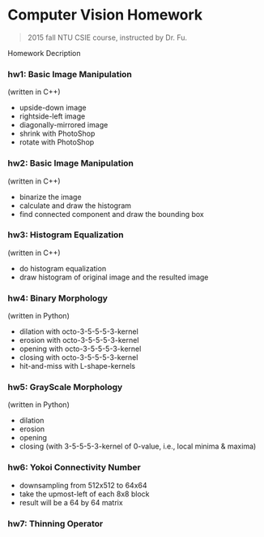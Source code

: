 Computer Vision Homework
========================

> 2015 fall NTU CSIE course, instructed by Dr. Fu.

Homework Decription

### hw1: Basic Image Manipulation
(written in C++)
- upside-down image
- rightside-left image
- diagonally-mirrored image
- shrink with PhotoShop
- rotate with PhotoShop

### hw2: Basic Image Manipulation
(written in C++)
- binarize the image
- calculate and draw the histogram
- find connected component and draw the bounding box

### hw3: Histogram Equalization
(written in C++)
- do histogram equalization
- draw histogram of original image and the resulted image

### hw4: Binary Morphology
(written in Python)
- dilation with octo-3-5-5-5-3-kernel
- erosion with octo-3-5-5-5-3-kernel
- opening with octo-3-5-5-5-3-kernel
- closing with octo-3-5-5-5-3-kernel
- hit-and-miss with L-shape-kernels

### hw5: GrayScale Morphology
(written in Python)
- dilation
- erosion
- opening
- closing
(with 3-5-5-5-3-kernel of 0-value, i.e., local minima & maxima)

### hw6: Yokoi Connectivity Number
- downsampling from 512x512 to 64x64
 - take the upmost-left of each 8x8 block
- result will be a 64 by 64 matrix

### hw7: Thinning Operator
